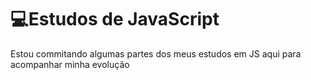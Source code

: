 # 💻Estudos de JavaScript

Estou commitando algumas partes dos meus estudos em JS aqui para acompanhar minha evolução
